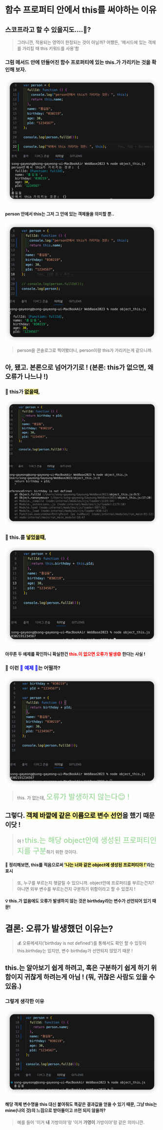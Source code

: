 # 함수 프로퍼티 안에서 this를 써야하는 이유

## 스코프라고 할 수 있을지도....🤔?

> 그러니깐, 적용되는 영역이 한정되는 것이 아닐까? 어쨌든, '메서드에 있는 객체를 가리킬 때 this 키워드를 사용'함

### 그럼 메서드 안에 만들어진 함수 프로퍼티에 있는 this.가 가리키는 것을 확인해 보자.

<img src = "img/ex05.png" />

#### person 안에서 this는 그저 그 안에 있는 객체들을 의미할 뿐..

 <img src = "img/ex06.png" />

> person을 콘솔로그로 찍어봤더니, person이랑 this가 가리키는게 같으니까.

## 아, 됐고. 본론으로 넘어가기로 ! (본론: this가 없으면, 왜 오류가 나느냐 !)

### 🌟 this가 <span style='background-color: #fbf595; color:#000'>없을때</span>,

<img src = "img/ex01.png" />

### 🌟 this.를 <span style='background-color: #fbf595; color:#000'>넣었을때</span>,

<img src = "img/ex02.png" />

#### 아무튼 두 예제를 확인하니 확실한건 <span style= 'color: red'>this.이 없으면 오류가 발생😟</span> 한다는 사실 !

### 🌟 이런 <span style= 'color: blue'>🩷 예제 🩷</span>는 어떨까?

<img src = "img/ex03.png" />

> this. 가 없는데, <span style= 'color: #90d48d; font-size: 24px'>오류가 발생하지 않는다😊 !</span>

## 그렇다. <span style='background-color: #fbf595; color:#000'>객체 바깥에 같은 이름으로 변수 선언</span>을 했기 때문이닷 !

> 아 ! <span style= 'color: #90d48d; font-size: 24px'>this.는 해당 object안에 생성된 프로퍼티인지를 구분</span>하기 위한 것이다.

#### 📌 정리해보면, this를 적음으로써 <span style='background-color: #fbf595; color:#000'>'나는 너와 같은 object에 생성된 프로퍼티야 !'</span>라는 표시

> 또, 누구를 부르는지 헷갈릴 수 있으니까. object안에 프로퍼티를 부르는건지? 아니면 외부 변수를 부르는건지 구분하기 위함이라고 할 수 있겠지 !

#### 💡 this.가 없음에도 오류가 발생하지 않는 것은 birthday라는 변수가 선언되어 있기 때문!

# 결론: 오류가 발생했던 이유는?

> 💰 오류메세지('birthday is not defined')를 통해서도 확인 할 수 있듯이 this.birthday는 있지만, 변수 birthday가 선언되지 않았기 때문 !

## this.는 알아보기 쉽게 하려고, 혹은 구분하기 쉽게 하기 위함이지 귀찮게 하려는게 아님 ! (뭐, 귀찮은 사람도 있을 수 있음.)

### 그렇게 생각한 이유

<img src = "img/ex04.png" />

#### 해당 객체 변수명을 this 대신 붙여줘도 똑같은 결과값을 얻을 수 있기 때문, 그냥 this는 mine(나의 것)의 느낌으로 받아들이고 쓰먼 되지 않을까?

> 예를 들어 '이거 <b>내</b> 가방이야'랑 '이거 <b>가영이</b> 가방이야'랑 같은 의미니깐.
